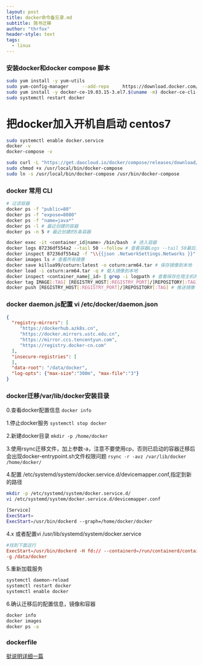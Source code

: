 ```yaml
---
layout: post
title: docker命令备忘录.md
subtitle: 简书迁移
author: "thrfox"
header-style: text
tags:
  - linux
---
```

### 安装docker和docker compose 脚本
~~~sh
sudo yum install -y yum-utils
sudo yum-config-manager     --add-repo     https://download.docker.com/linux/centos/docker-ce.repo
sudo yum install -y docker-ce-19.03.15-3.el7.$(uname -m) docker-ce-cli-19.03.15-3.el7.$(uname -m) containerd.io
sudo systemctl restart docker
~~~
# 把docker加入开机自启动 centos7
~~~sh
sudo systemctl enable docker.service
docker -v
docker-compose -v

sudo curl -L "https://get.daocloud.io/docker/compose/releases/download/1.27.4/docker-compose-$(uname -s)-$(uname -m)" -o /usr/local/bin/docker-compose
sudo chmod +x /usr/local/bin/docker-compose
sudo ln -s /usr/local/bin/docker-compose /usr/bin/docker-compose
~~~

### docker 常用 CLI
~~~sh 
# 过滤容器
docker ps -f "public=80"
docker ps -f "expose=8080"
docker ps -f "name=java*"
docker ps -l # 最近创建的容器
docker ps -n 5 # 最近创建的5条容器

docker exec -it <container_id|name> /bin/bash  # 进入容器
docker logs 87236df554a2 --tail 50 --follow # 查看容器Logs --tail 50最后五十行 ，--follow 跟随日志打印
docker inspect 87236df554a2 -f "\\{{json .NetworkSettings.Networks }}" # 查看容器所在网络
docker images ls # 查看所有镜像
docker save killua99/coturn:latest -o coturn:arm64.tar # 保存镜像到本地
docker load -i coturn:arm64.tar -q # 载入镜像到本地
docker inspect <container_name|_id> | grep -i logpath # 查看保存在宿主机的的容器logs
docker tag IMAGE[:TAG] [REGISTRY_HOST[:REGISTRY_PORT]/]REPOSITORY[:TAG] # 标记镜像到镜像库 
docker push [REGISTRY_HOST[:REGISTRY_PORT]/]REPOSITORY[:TAG] # 推送镜像
~~~

### docker daemon.js配置 vi /etc/docker/daemon.json
~~~json
{
  "registry-mirrors": [
     "https://dockerhub.azk8s.cn",
     "https://docker.mirrors.ustc.edu.cn",
     "https://mirror.ccs.tencentyun.com",
     "https://registry.docker-cn.com"
  ],
  "insecure-registries": [
  ],
  "data-root": "/data/docker",
  "log-opts": {"max-size":"300m", "max-file":"3"}
}
~~~

### docker迁移/var/lib/docker安装目录 
0.查看docker配置信息
`docker info`

1.停止docker服务
`systemctl stop docker`

2.新建docker目录
`mkdir -p /home/docker`

3.使用rsync迁移文件，加上参数-a，注意不要使用cp，否则已启动的容器迁移后会出现docker-entrypoint.sh文件权限问题
`rsync -r -avz /var/lib/docker /home/docker/`

4.配置 /etc/systemd/system/docker.service.d/devicemapper.conf,指定到新的路径

~~~sh
mkdir -p /etc/systemd/system/docker.service.d/
vi /etc/systemd/system/docker.service.d/devicemapper.conf

[Service]
ExecStart=
ExecStart=/usr/bin/dockerd --graph=/home/docker/docker
~~~
4.x 或者配置vi /usr/lib/systemd/system/docker.service
~~~conf
#找到下面这行
ExecStart=/usr/bin/dockerd -H fd:// --containerd=/run/containerd/containerd.sock \
-g /data/docker
~~~
5.重新加载服务
~~~sh
systemctl daemon-reload
systemctl restart docker
systemctl enable docker
~~~
6.确认迁移后的配置信息，镜像和容器
~~~sh
docker info
docker images
docker ps -a
~~~

### dockerfile
[挺说明详细一篇](https://www.cnblogs.com/panwenbin-logs/p/8007348.html)
